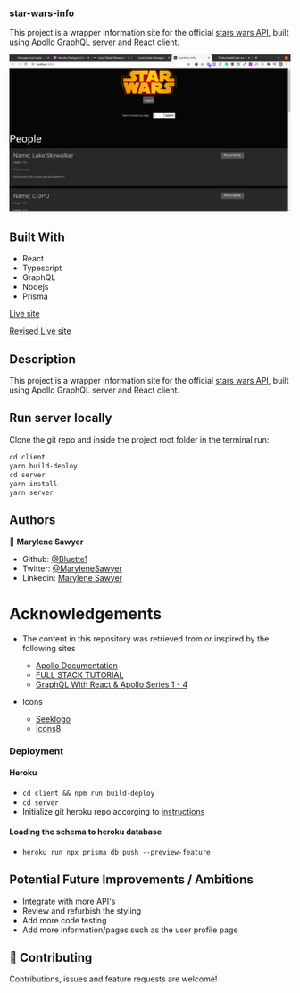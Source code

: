 ### star-wars-info

This project is a wrapper information site for the official [stars wars API](https://swapi.dev/), built using Apollo GraphQL server and React client.

![Demo picture](./screenshot.png)


## Built With
- React
- Typescript
- GraphQL
- Nodejs
- Prisma

[Live site](https://star-wars-data-app-fresh.herokuapp.com/)

[Revised Live site](https://starwars-app-revised.herokuapp.com/)

## Description

This project is a wrapper information site for the official [stars wars API](https://swapi.dev/), built using Apollo GraphQL server and React client.

## Run server locally
Clone the git repo and inside the project root folder in the terminal run:

```
cd client
yarn build-deploy
cd server
yarn install
yarn server
```


## Authors

👤 **Marylene Sawyer**
- Github: [@Bluette1](https://github.com/Bluette1)
- Twitter: [@MaryleneSawyer](https://twitter.com/MaryleneSawyer)
- Linkedin: [Marylene Sawyer](https://www.linkedin.com/in/marylene-sawyer-b4ba1295/)


# Acknowledgements

- The content in this repository was retrieved from or inspired by the following sites
  - [Apollo Documentation](https://www.apollographql.com/docs/)
  - [FULL STACK TUTORIAL](https://www.apollographql.com/docs/tutorial/)
  - [GraphQL With React & Apollo Series 1 - 4 ](https://www.youtube.com/watch?v=SEMTj8w04Z8)

- Icons
  - [Seeklogo](https://seeklogo.com/vector-logo/367785/star-wars)
  - [Icons8](https://icons8.com/icons/set/favourite)

### Deployment
#### Heroku

- `cd client && npm run build-deploy`
- `cd server` 
- Initialize git heroku repo accorging to [instructions](https://devcenter.heroku.com/articles/deploying-nodejs)

#### Loading the schema to heroku database
- `heroku run npx prisma db push --preview-feature`

## Potential Future Improvements / Ambitions
- Integrate with more API's
- Review and refurbish the styling
- Add more code testing
- Add more information/pages such as the user profile page

## 🤝 Contributing

Contributions, issues and feature requests are welcome!
